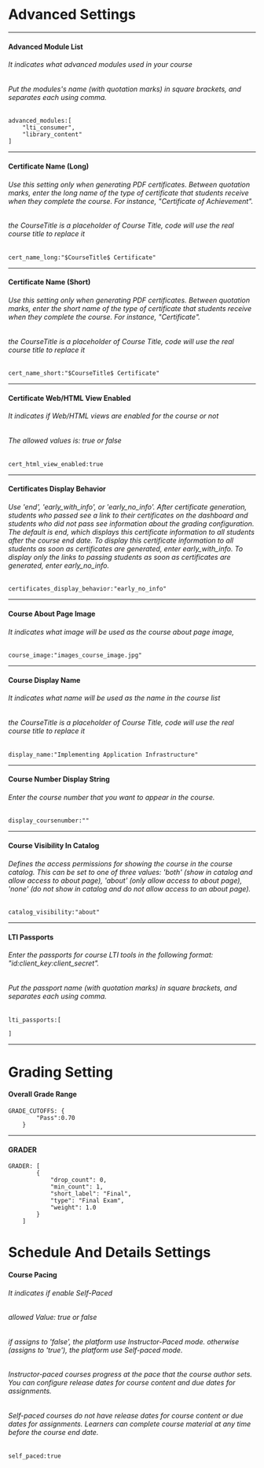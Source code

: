 # Advanced Settings
---
#### Advanced Module List	
###### It indicates what advanced modules used in your course
###### Put the modules's name (with quotation marks) in square brackets, and separates each using comma. 
```
advanced_modules:[
	"lti_consumer",
	"library_content"
]
```

---
#### Certificate Name (Long)	
###### Use this setting only when generating PDF certificates. Between quotation marks, enter the long name of the type of certificate that students receive when they complete the course. For instance, "Certificate of Achievement".
###### the $CourseTitle$ is a placeholder of Course Title, code will use the real course title to replace it

```
cert_name_long:"$CourseTitle$ Certificate"
```

---
#### Certificate Name (Short)	
###### Use this setting only when generating PDF certificates. Between quotation marks, enter the short name of the type of certificate that students receive when they complete the course. For instance, "Certificate".
###### the $CourseTitle$ is a placeholder of Course Title, code will use the real course title to replace it
```
cert_name_short:"$CourseTitle$ Certificate"
```
---
#### Certificate Web/HTML View Enabled	
###### It indicates if Web/HTML views are enabled for the course or not
###### The allowed values is: true or false
```
cert_html_view_enabled:true
```
---
#### Certificates Display Behavior	
###### Use 'end', 'early_with_info', or 'early_no_info'. After certificate generation, students who passed see a link to their certificates on the dashboard and students who did not pass see information about the grading configuration. The default is end, which displays this certificate information to all students after the course end date. To display this certificate information to all students as soon as certificates are generated, enter early_with_info. To display only the links to passing students as soon as certificates are generated, enter early_no_info.
```
certificates_display_behavior:"early_no_info"
```
---
#### Course About Page Image	
###### It indicates what image will be used as the course about page image,
```
course_image:"images_course_image.jpg"
```
---
#### Course Display Name	
###### It indicates what name will be used as the name in the course list
###### the $CourseTitle$ is a placeholder of Course Title, code will use the real course title to replace it
```
display_name:"Implementing Application Infrastructure"
```
---
#### Course Number Display String	
###### Enter the course number that you want to appear in the course. 
```
display_coursenumber:""
```
---
#### Course Visibility In Catalog
###### Defines the access permissions for showing the course in the course catalog. This can be set to one of three values: 'both' (show in catalog and allow access to about page), 'about' (only allow access to about page), 'none' (do not show in catalog and do not allow access to an about page).
```
catalog_visibility:"about"
```

---
#### LTI Passports	
###### Enter the passports for course LTI tools in the following format: "id:client_key:client_secret".
###### Put the passport name (with quotation marks) in square brackets, and separates each using comma. 
```
lti_passports:[
    
] 
```
---
# Grading Setting
#### Overall Grade Range	
```
GRADE_CUTOFFS: {
		"Pass":0.70
    }
```
---
#### GRADER
```
GRADER: [
        {
            "drop_count": 0, 
            "min_count": 1, 
            "short_label": "Final", 
            "type": "Final Exam", 
            "weight": 1.0
        }
    ]
```

# Schedule And Details Settings

#### Course Pacing	
###### It indicates if enable Self-Paced
###### allowed Value: true or false
###### if assigns to 'false', the platform use Instructor-Paced mode. otherwise (assigns to 'true'), the platform use Self-paced mode.
###### Instructor-paced courses progress at the pace that the course author sets. You can configure release dates for course content and due dates for assignments.
###### Self-paced courses do not have release dates for course content or due dates for assignments. Learners can complete course material at any time before the course end date.

```
self_paced:true
```